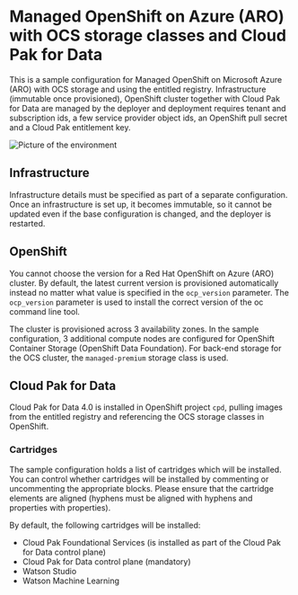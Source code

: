 # Managed OpenShift on Azure (ARO) with OCS storage classes and Cloud Pak for Data

This is a sample configuration for Managed OpenShift on Microsoft Azure (ARO) with OCS storage and using the entitled registry. Infrastructure (immutable once provisioned), OpenShift cluster together with Cloud Pak for Data are managed by the deployer and deployment requires tenant and subscription ids, a few service provider object ids, an OpenShift pull secret and a Cloud Pak entitlement key.

![Picture of the environment](./azure-aro-ocs.png)

## Infrastructure

Infrastructure details must be specified as part of a separate configuration. Once an infrastructure is set up, it becomes immutable, so it cannot be updated even if the base configuration is changed, and the deployer is restarted.

## OpenShift

You cannot choose the version for a Red Hat OpenShift on Azure (ARO) cluster. By default, the latest current version is provisioned automatically instead no matter what value is specified in the `ocp_version` parameter. The `ocp_version` parameter is used to install the correct version of the oc command line tool.

The cluster is provisioned across 3 availability zones. In the sample configuration, 3 additional compute nodes are configured for OpenShift Container Storage (OpenShift Data Foundation). For back-end storage for the OCS cluster, the `managed-premium` storage class is used.

## Cloud Pak for Data

Cloud Pak for Data 4.0 is installed in OpenShift project `cpd`, pulling images from the entitled registry and referencing the OCS storage classes in OpenShift.

### Cartridges

The sample configuration holds a list of cartridges which will be installed. You can control whether cartridges will be installed by commenting or uncommenting the appropriate blocks. Please ensure that the cartridge elements are aligned (hyphens must be aligned with hyphens and properties with properties).

By default, the following cartridges will be installed:

- Cloud Pak Foundational Services (is installed as part of the Cloud Pak for Data control plane)
- Cloud Pak for Data control plane (mandatory)
- Watson Studio
- Watson Machine Learning
